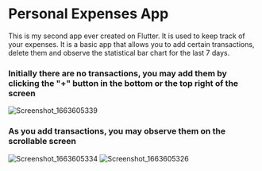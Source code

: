 #   Personal   Expenses   App 
This is my second app ever created on Flutter. It is used to keep track of your expenses. It is a basic app that allows you to add certain transactions, delete them and observe the statistical bar chart for the last 7 days.

### Initially there are no transactions, you may add them by clicking the "+" button in the bottom or the top right of the screen 

![Screenshot_1663605339](https://user-images.githubusercontent.com/113607198/191069896-4d1b7363-4050-46ac-8b56-c6c32c2450ee.png)

### As you add transactions, you may observe them on the scrollable screen

![Screenshot_1663605334](https://user-images.githubusercontent.com/113607198/191070228-b074c3d2-2ec6-4dcd-8399-c14c3f092093.png)
![Screenshot_1663605326](https://user-images.githubusercontent.com/113607198/191070234-3c9663a7-66a6-496a-bb45-835e55b94689.png)
